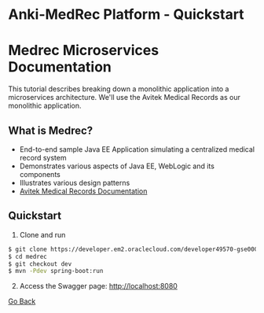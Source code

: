 **Anki-MedRec Platform - Quickstart**
===================


# Medrec Microservices Documentation

This tutorial describes breaking down a monolithic application into a microservices architecture. We'll use the Avitek Medical Records as our monolithic application. 

## What is Medrec?

- End-to-end sample Java EE Application simulating a centralized medical record system
- Demonstrates various aspects of Java EE, WebLogic and its components
- Illustrates various design patterns
- [Avitek Medical Records Documentation](http://www.oracle.com/webfolder/technetwork/tutorials/obe/fmw/wls/12c/12_2_1/02-34-004-DeploySampleApplication/deploysampleapplication.html)


## Quickstart

1. Clone and run
```bash
$ git clone https://developer.em2.oraclecloud.com/developer49570-gse00010209/s/developer49570-gse00010209_medrec_4250/scm/medrec.git
$ cd medrec
$ git checkout dev
$ mvn -Pdev spring-boot:run
```

2. Access the Swagger page: [http://localhost:8080](http://localhost:8080)

<a href="index" class="btn" >Go Back</a>
